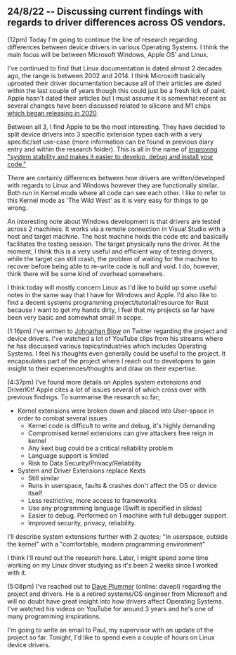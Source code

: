 ## 24/8/22 -- Discussing current findings with regards to driver differences across OS vendors.
(12pm)
Today I'm going to continue the line of research regarding differences between device drivers in 
various Operating Systems. I think the main focus will be between Microsoft Windows, Apple OS' and Linux. 

I've continued to find that Linux documentation is dated almost 2 decades ago, the range is between 2002 and 2014. I think Microsoft basically uprooted their driver documentation because all of their articles are dated within the last couple of years though this could just be a fresh lick of paint. Apple hasn't dated their articles but I must assume it is somewhat recent as several changes have been discussed related to silicone and M1 chips [which began releasing in 2020](https://support.apple.com/en-gb/HT211814). 

Between all 3, I find Apple to be the most interesting. They have decided to split device drivers into 3 specific extension types each with a very specific/set use-case (more information can be found in previous diary entry and within the research folder). This is all in the name of [improving "system stability and makes it easier to develop, debug and install your code."](https://developer.apple.com/documentation/kernel/implementing_drivers_system_extensions_and_kexts) 

There are certainly differences between how drivers are written/developed with regards to Linux  and Windows however they are functionally similar. Both run in Kernel mode where all code can see each other. I like to refer to this Kernel mode as 'The Wild West' as it is very easy for things to go wrong. 

An interesting note about Windows development is that drivers are tested across 2 machines. It works via a remote connection in Visual Studio with a host and target machine. The host machine holds the code etc and basically facilitates the testing session. The target physically runs the driver. At the moment, I think this is a very useful and efficient way of testing drivers, while the target can still crash, the problem of waiting for the machine to recover before being able to re-write code is null and void. I do, however, think there will be some kind of overhead somewhere. 

I think today will mostly concern Linux as I'd like to build up some useful notes in the same way that I have for Windows and Apple. I'd also like to find a decent systems programming project/tutorial/resource for Rust because I want to get my hands dirty, I feel that my projects so far have been very basic and somewhat small in scope. 

(1:16pm)
I've written to [Johnathan Blow](https://en.wikipedia.org/wiki/Jonathan_Blow) on Twitter regarding the project and device drivers. I've watched a lot of YouTube clips from his streams where he has discussed various topics/industries which includes Operating Systems. I feel his thoughts even generally could be useful to the project. It encapsulates part of the project where I reach out to developers to gain insight to their experiences/thoughts and draw on their expertise. 

(4:37pm)
I've found more details on Apples system extensions and DriverKit! Apple cites a lot of issues several of which cross over with previous findings. To summarise the research so far;
+ Kernel extensions were broken down and placed into User-space in order to combat several issues
	+ Kernel code is difficult to write and debug, it's highly demanding
	+ Compromised kernel extensions can give attackers free reign in kernel
	+ Any kext bug could be a critical reliability problem
	+ Language support is limited
	+ Risk to Data Security/Privacy/Reliability
+ System and Driver Extensions replace Kexts 
	+ Still similar
	+ Runs in userspace, faults & crashes don't affect the OS or device itself
	+ Less restrictive, more access to frameworks
	+ Use any programming language (Swift is specified in slides)
	+ Easier to debug. Performed on 1 machine with full debugger support.
	+ Improved security, privacy, reliability.

I'll describe system extensions further with 2 quotes; "In userspace, outside the kernel" with a "comfortable, modern programming environment"

I think I'll round out the research here. Later, I might spend some time working on my Linux driver studying as it's been 2 weeks since I worked with it. 

(5:08pm)
I've reached out to [Dave Plummer](https://en.wikipedia.org/wiki/David_Plummer_(programmer)) (online: davepl) regarding the project and drivers. He is a retired systems/OS engineer from Microsoft and will no doubt have great insight into how drivers affect Operating Systems. I've watched his videos on YouTube for around 3 years and he's one of many programming inspirations. 

I'm going to write an email to Paul, my supervisor with an update of the project so far. Tonight, I'd like to spend even a couple of hours on Linux device drivers. 